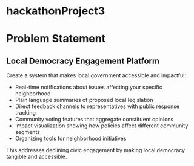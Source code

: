 # hackathonProject3
# Problem Statement

## **Local Democracy Engagement Platform**

Create a system that makes local government accessible and impactful:

- Real-time notifications about issues affecting your specific neighborhood
- Plain language summaries of proposed local legislation
- Direct feedback channels to representatives with public response tracking
- Community voting features that aggregate constituent opinions
- Impact visualization showing how policies affect different community segments
- Organizing tools for neighborhood initiatives

This addresses declining civic engagement by making local democracy tangible and accessible.
